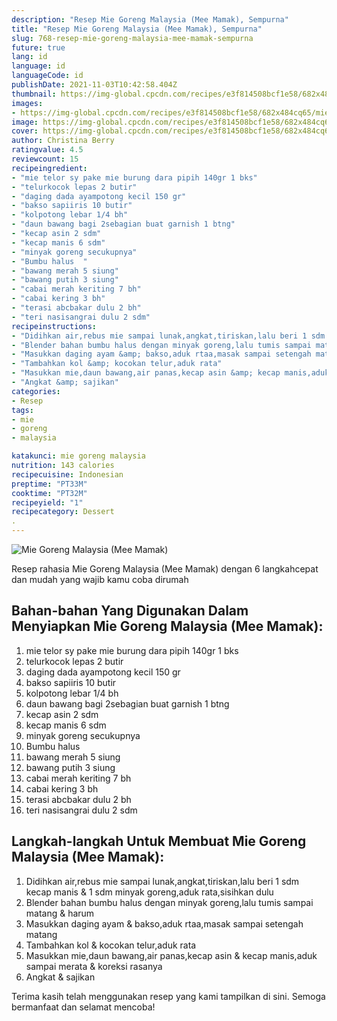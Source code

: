 ```yaml
---
description: "Resep Mie Goreng Malaysia (Mee Mamak), Sempurna"
title: "Resep Mie Goreng Malaysia (Mee Mamak), Sempurna"
slug: 768-resep-mie-goreng-malaysia-mee-mamak-sempurna
future: true
lang: id
language: id
languageCode: id
publishDate: 2021-11-03T10:42:58.404Z 
thumbnail: https://img-global.cpcdn.com/recipes/e3f814508bcf1e58/682x484cq65/mie-goreng-malaysia-mee-mamak-foto-resep-utama.png
images:
- https://img-global.cpcdn.com/recipes/e3f814508bcf1e58/682x484cq65/mie-goreng-malaysia-mee-mamak-foto-resep-utama.png
image: https://img-global.cpcdn.com/recipes/e3f814508bcf1e58/682x484cq65/mie-goreng-malaysia-mee-mamak-foto-resep-utama.png
cover: https://img-global.cpcdn.com/recipes/e3f814508bcf1e58/682x484cq65/mie-goreng-malaysia-mee-mamak-foto-resep-utama.png
author: Christina Berry
ratingvalue: 4.5
reviewcount: 15
recipeingredient:
- "mie telor sy pake mie burung dara pipih 140gr 1 bks"
- "telurkocok lepas 2 butir"
- "daging dada ayampotong kecil 150 gr"
- "bakso sapiiris 10 butir"
- "kolpotong lebar 1/4 bh"
- "daun bawang bagi 2sebagian buat garnish 1 btng"
- "kecap asin 2 sdm"
- "kecap manis 6 sdm"
- "minyak goreng secukupnya"
- "Bumbu halus  "
- "bawang merah 5 siung"
- "bawang putih 3 siung"
- "cabai merah keriting 7 bh"
- "cabai kering 3 bh"
- "terasi abcbakar dulu 2 bh"
- "teri nasisangrai dulu 2 sdm"
recipeinstructions:
- "Didihkan air,rebus mie sampai lunak,angkat,tiriskan,lalu beri 1 sdm kecap manis &amp; 1 sdm minyak goreng,aduk rata,sisihkan dulu"
- "Blender bahan bumbu halus dengan minyak goreng,lalu tumis sampai matang &amp; harum"
- "Masukkan daging ayam &amp; bakso,aduk rtaa,masak sampai setengah matang"
- "Tambahkan kol &amp; kocokan telur,aduk rata"
- "Masukkan mie,daun bawang,air panas,kecap asin &amp; kecap manis,aduk sampai merata &amp; koreksi rasanya"
- "Angkat &amp; sajikan"
categories:
- Resep
tags:
- mie
- goreng
- malaysia

katakunci: mie goreng malaysia 
nutrition: 143 calories
recipecuisine: Indonesian
preptime: "PT33M"
cooktime: "PT32M"
recipeyield: "1"
recipecategory: Dessert
. 
---
```



![Mie Goreng Malaysia (Mee Mamak)](https://img-global.cpcdn.com/recipes/e3f814508bcf1e58/682x484cq65/mie-goreng-malaysia-mee-mamak-foto-resep-utama.png)

Resep rahasia Mie Goreng Malaysia (Mee Mamak)    dengan 6 langkahcepat dan mudah yang wajib kamu coba dirumah

<!--inarticleads1-->

## Bahan-bahan Yang Digunakan Dalam Menyiapkan Mie Goreng Malaysia (Mee Mamak):

1. mie telor sy pake mie burung dara pipih 140gr 1 bks
1. telurkocok lepas 2 butir
1. daging dada ayampotong kecil 150 gr
1. bakso sapiiris 10 butir
1. kolpotong lebar 1/4 bh
1. daun bawang bagi 2sebagian buat garnish 1 btng
1. kecap asin 2 sdm
1. kecap manis 6 sdm
1. minyak goreng secukupnya
1. Bumbu halus  
1. bawang merah 5 siung
1. bawang putih 3 siung
1. cabai merah keriting 7 bh
1. cabai kering 3 bh
1. terasi abcbakar dulu 2 bh
1. teri nasisangrai dulu 2 sdm



<!--inarticleads2-->

## Langkah-langkah Untuk Membuat Mie Goreng Malaysia (Mee Mamak):

1. Didihkan air,rebus mie sampai lunak,angkat,tiriskan,lalu beri 1 sdm kecap manis &amp; 1 sdm minyak goreng,aduk rata,sisihkan dulu
1. Blender bahan bumbu halus dengan minyak goreng,lalu tumis sampai matang &amp; harum
1. Masukkan daging ayam &amp; bakso,aduk rtaa,masak sampai setengah matang
1. Tambahkan kol &amp; kocokan telur,aduk rata
1. Masukkan mie,daun bawang,air panas,kecap asin &amp; kecap manis,aduk sampai merata &amp; koreksi rasanya
1. Angkat &amp; sajikan




Terima kasih telah menggunakan resep yang kami tampilkan di sini. Semoga bermanfaat dan selamat mencoba!
